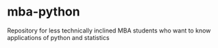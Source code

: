 # mba-python
Repository for less technically inclined MBA students who want to know applications of python and statistics
